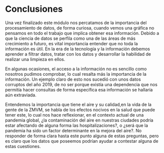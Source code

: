 
# Conclusiones

Una vez finalizado este módulo nos percatamos de la importancia del procesamiento de datos, de forma curiosa, cuando vemos una gráfica no pensamos en todo el trabajo que implica obtener esa información. Debido a que la ciencia de datos se perfila como una de las áreas de más crecimiento a futuro, es vital importancia entender que no toda la información es útil. En la era de la tecnología y la información debemos aprender a filtrar datos, tratar con los datos y desarrollar la habilidad de realizar una limpieza en ellos.

  

En algunas ocasiones, el acceso a la información no es sencillo como nosotros pudimos comprobar, lo cual resalta más la importancia de la información. Un ejemplo claro de esto nos sucedió con unos datos corruptos del año 2019, de no ser porque existía una dependencia que nos permitía hacer consultas de forma específica esa información se hallaría aún extraviada.

  

Entendemos la importancia que tiene el aire y su calidad,en la vida de la gente de la ZMVM, se habla de los efectos nocivos en la salud que puede tener este, lo cual nos hace reflexionar, en el contexto actual de una pandemia global, ¿la contaminación del aire en nuestras ciudades podría estar afectando de alguna forma las hospitalizaciones?, o ¿será que la pandemia ha sido un factor determinante en la mejora del aire?. No responder de forma clara hasta este punto alguna de estas preguntas, pero es claro que los datos que poseemos podrían ayudar a contestar alguna de estas cuestiones.
